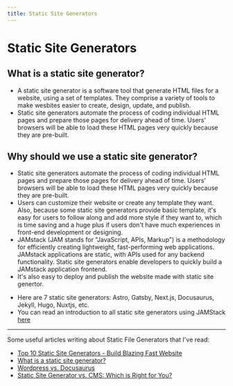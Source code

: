 ```yaml
---
title: Static Site Generators
---
```


# Static Site Generators


## What is a static site generator?
- A static site generator is a software tool that generate HTML files for a website, using a set of templates. They comprise a variety of tools to make wesbites easier to create, design, update, and publish.
- Static site generators automate the process of coding individual HTML pages and prepare those pages for delivery ahead of time. Users' browsers will be able to load these HTML pages very quickly because they are pre-built.

## Why should we use a static site generator?
- Static site generators automate the process of coding individual HTML pages and prepare those pages for delivery ahead of time. Users' browsers will be able to load these HTML pages very quickly because they are pre-built.
- Users can customize their website or create any template they want. Also, because some static site generators provide basic template, it's easy for users to follow along and add more style if they want to, which is time saving and a huge plus if users don't have much experiences in front-end development or designing. 
- JAMstack (JAM stands for "JavaScript, APIs, Markup") is a methodology for efficiently creating lightweight, fast-performing web applications. JAMstack applications are static, with APIs used for any backend functionality. Static site generators enable developers to quickly build a JAMstack application frontend.
- It's also easy to deploy and publish the website made with static site genertor.

* Here are 7 static site generators: Astro, Gatsby, Next.js, Docusaurus, Jekyll, Hugo, Nuxtjs, etc.
* You can read an introduction to all static site generators using JAMStack [here](https://jamstack.org/generators/)

---
Some useful articles writing about Static File Generators that I've read:
* [Top 10 Static Site Generators - Build Blazing Fast Website](https://www.altogic.com/blog/top-10-static-site-generators#:~:text=In%20conclusion%2C%20there%20are%20many,Hexo%2C%20VuePress%2C%20and%20Eleventy.)
* [What is a static site generator?](https://www.cloudflare.com/learning/performance/static-site-generator/#:~:text=A%20static%20site%20generator%20is,to%20users%20ahead%20of%20time.)
* [Wordpress vs. Docusaurus](https://www.saashub.com/compare-wordpress-vs-docusaurus)
* [Static Site Generator vs. CMS: Which is Right for You?](https://buttercms.com/blog/static-site-generator-vs-cms-which-is-right-for-you/)

